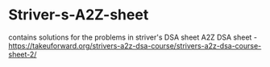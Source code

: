 # Striver-s-A2Z-sheet
contains solutions for the problems in striver's DSA sheet
A2Z DSA sheet - https://takeuforward.org/strivers-a2z-dsa-course/strivers-a2z-dsa-course-sheet-2/
